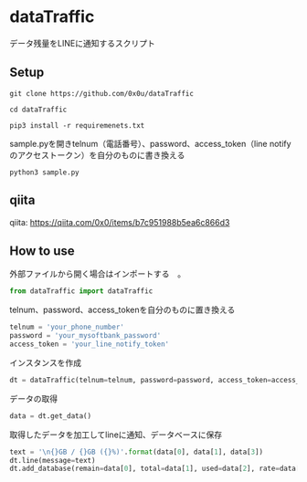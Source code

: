 # dataTraffic
データ残量をLINEに通知するスクリプト
## Setup
```git clone https://github.com/0x0u/dataTraffic```  

```cd dataTraffic```  

```pip3 install -r requiremenets.txt```  

sample.pyを開きtelnum（電話番号）、password、access_token（line notifyのアクセストークン）を自分のものに書き換える

```python3 sample.py```  
## qiita
qiita: https://qiita.com/0x0/items/b7c951988b5ea6c866d3

## How to use
外部ファイルから開く場合はインポートする　。
```Python
from dataTraffic import dataTraffic
```
telnum、password、access_tokenを自分のものに置き換える  
```Python
telnum = 'your_phone_number'
password = 'your_mysoftbank_password'
access_token = 'your_line_notify_token'
```
インスタンスを作成  
```Python
dt = dataTraffic(telnum=telnum, password=password, access_token=access_token)
```
データの取得  
```Python
data = dt.get_data()
```
取得したデータを加工してlineに通知、データベースに保存  
```Python
text = '\n{}GB / {}GB ({}%)'.format(data[0], data[1], data[3])
dt.line(message=text)
dt.add_database(remain=data[0], total=data[1], used=data[2], rate=data[3])
```
